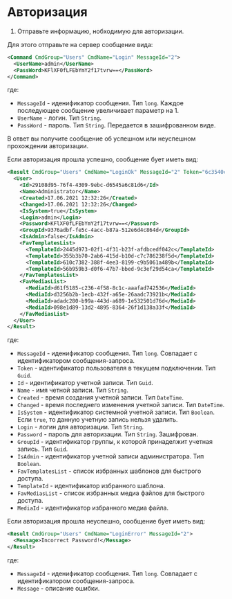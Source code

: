 # Авторизация

1. Отправьте информацию, нобходимую для авторизации.

Для этого отправьте на сервер сообщение вида:

```xml
<Command CmdGroup="Users" CmdName="Login" MessageId="2">
  <UserName>admin</UserName>
  <PassWord>KFlXF0fLFEbYmY2f17tvrw==</PassWord>  
</Command>
```

где:

- `MessageId` - иденификатор сообщения. Тип `long`. Каждое последующее сообщение увеличивает параметр на 1.
- `UserName` - логин. Тип `String`.
- `PassWord` - пароль. Тип `String`. Передается в зашифрованном виде.

В ответ вы получите сообщение об успешном или неуспешном прохождении авторизации.

Если авторизация прошла успешно, сообщение бует иметь вид:

```xml
<Result CmdGroup="Users" CmdName="LoginOk" MessageId="2" Token="6c3540c6-a1dd-4496-abf8-b5c95a6281e0">
  <User>
    <Id>29108d95-76f4-4309-9ebc-d6545a6c81d6</Id>
    <Name>Administrator</Name>
    <Created>17.06.2021 12:32:26</Created>
    <Changed>17.06.2021 12:32:26</Changed>
    <IsSystem>true</IsSystem>
    <Login>admin</Login>
    <Password>KFlXF0fLFEbYmY2f17tvrw==</Password>
    <GroupId>9376adbf-fe5c-4acc-b87a-512e6d4c864d</GroupId>
    <IsAdmin>false</IsAdmin>
    <FavTemplatesList>
      <TemplateId>2445d973-02f1-4f31-b23f-afdbcedf042c</TemplateId>
      <TemplateId>355b3b70-2ab6-415d-b10d-c7c786238f5d</TemplateId>
      <TemplateId>610c7382-388f-4ee3-8199-c9b5061a489b</TemplateId>
      <TemplateId>56b959b3-d0f6-47b7-bbed-9c3ef29d54ca</TemplateId>
    </FavTemplatesList>
    <FavMediasList>
      <MediaId>d61f5185-c236-4f58-8c1c-aaafad742536</MediaId>
      <MediaId>d3256b2b-1ecb-432f-a65e-26aadc73921b</MediaId>
      <MediaId>adadc280-b99a-443d-a689-1e532501d76d</MediaId>
      <MediaId>098e1d89-13d2-4895-8364-26f1d138a33f</MediaId>
    </FavMediasList>
  </User>
</Result>
```

где:

- `MessageId` - иденификатор сообщения. Тип `long`. Совпадает с идентификатором сообщения-запроса.
- `Token` - идентификатор пользователя в текущем подключении. Тип `Guid`.
- `Id` - идентификатор учетной записи. Тип `Guid`.
- `Name` - имя четной записи. Тип `String`.
- `Created` - время создания учетной записи. Тип `DateTime`.
- `Changed` - время последнего изменения учетной записи. Тип `DateTime`.
- `IsSystem` - идентификатор системной учетной записи. Тип `Boolean`. Если `true`, то данную учетную запись нельзя удалить.
- `Login` - логин для авторизации. Тип `String`.
- `Password` - пароль для авторизации. Тип `String`. Зашифрован.
- `GroupId` - идентификатор группы, к которой принаделжит учетная запись. Тип `Guid`.
- `IsAdmin` - идентификатор учетной записи администратора. Тип `Boolean`.
- `FavTemplatesList` - список избранных шаблонов для быстрого доступа.
- `TemplateId` - идентификатор избранного шаблона.
- `FavMediasList` - список избранных медиа файлов для быстрого доступа.
- `MediaId` - идентификатор избранного медиа файла.

Если авторизация прошла неуспешно, сообщение бует иметь вид:

```xml
<Result CmdGroup="Users" CmdName="LoginError" MessageId="2">
  <Message>Incorrect Password!</Message>
</Result>
```

где:

- `MessageId` - иденификатор сообщения. Тип `long`. Совпадает с идентификатором сообщения-запроса.
- `Message` - описание ошибки.
